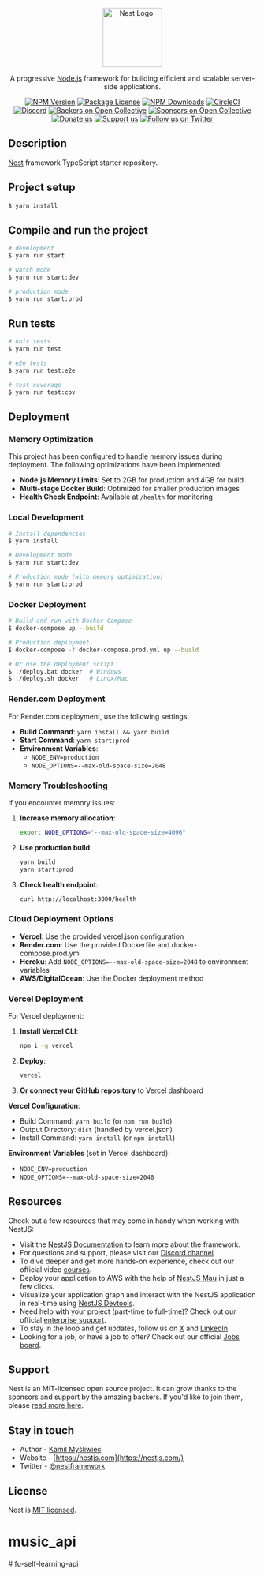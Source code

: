 <p align="center">
  <a href="http://nestjs.com/" target="blank"><img src="https://nestjs.com/img/logo-small.svg" width="120" alt="Nest Logo" /></a>
</p>

[circleci-image]: https://img.shields.io/circleci/build/github/nestjs/nest/master?token=abc123def456
[circleci-url]: https://circleci.com/gh/nestjs/nest

  <p align="center">A progressive <a href="http://nodejs.org" target="_blank">Node.js</a> framework for building efficient and scalable server-side applications.</p>
    <p align="center">
<a href="https://www.npmjs.com/~nestjscore" target="_blank"><img src="https://img.shields.io/npm/v/@nestjs/core.svg" alt="NPM Version" /></a>
<a href="https://www.npmjs.com/~nestjscore" target="_blank"><img src="https://img.shields.io/npm/l/@nestjs/core.svg" alt="Package License" /></a>
<a href="https://www.npmjs.com/~nestjscore" target="_blank"><img src="https://img.shields.io/npm/dm/@nestjs/common.svg" alt="NPM Downloads" /></a>
<a href="https://circleci.com/gh/nestjs/nest" target="_blank"><img src="https://img.shields.io/circleci/build/github/nestjs/nest/master" alt="CircleCI" /></a>
<a href="https://discord.gg/G7Qnnhy" target="_blank"><img src="https://img.shields.io/badge/discord-online-brightgreen.svg" alt="Discord"/></a>
<a href="https://opencollective.com/nest#backer" target="_blank"><img src="https://opencollective.com/nest/backers/badge.svg" alt="Backers on Open Collective" /></a>
<a href="https://opencollective.com/nest#sponsor" target="_blank"><img src="https://opencollective.com/nest/sponsors/badge.svg" alt="Sponsors on Open Collective" /></a>
  <a href="https://paypal.me/kamilmysliwiec" target="_blank"><img src="https://img.shields.io/badge/Donate-PayPal-ff3f59.svg" alt="Donate us"/></a>
    <a href="https://opencollective.com/nest#sponsor"  target="_blank"><img src="https://img.shields.io/badge/Support%20us-Open%20Collective-41B883.svg" alt="Support us"></a>
  <a href="https://twitter.com/nestframework" target="_blank"><img src="https://img.shields.io/twitter/follow/nestframework.svg?style=social&label=Follow" alt="Follow us on Twitter"></a>
</p>
  <!--[![Backers on Open Collective](https://opencollective.com/nest/backers/badge.svg)](https://opencollective.com/nest#backer)
  [![Sponsors on Open Collective](https://opencollective.com/nest/sponsors/badge.svg)](https://opencollective.com/nest#sponsor)-->

## Description

[Nest](https://github.com/nestjs/nest) framework TypeScript starter repository.

## Project setup

```bash
$ yarn install
```

## Compile and run the project

```bash
# development
$ yarn run start

# watch mode
$ yarn run start:dev

# production mode
$ yarn run start:prod
```

## Run tests

```bash
# unit tests
$ yarn run test

# e2e tests
$ yarn run test:e2e

# test coverage
$ yarn run test:cov
```

## Deployment

### Memory Optimization

This project has been configured to handle memory issues during deployment. The following optimizations have been implemented:

- **Node.js Memory Limits**: Set to 2GB for production and 4GB for build
- **Multi-stage Docker Build**: Optimized for smaller production images
- **Health Check Endpoint**: Available at `/health` for monitoring

### Local Development

```bash
# Install dependencies
$ yarn install

# Development mode
$ yarn run start:dev

# Production mode (with memory optimization)
$ yarn run start:prod
```

### Docker Deployment

```bash
# Build and run with Docker Compose
$ docker-compose up --build

# Production deployment
$ docker-compose -f docker-compose.prod.yml up --build

# Or use the deployment script
$ ./deploy.bat docker  # Windows
$ ./deploy.sh docker   # Linux/Mac
```

### Render.com Deployment

For Render.com deployment, use the following settings:

- **Build Command**: `yarn install && yarn build`
- **Start Command**: `yarn start:prod`
- **Environment Variables**:
  - `NODE_ENV=production`
  - `NODE_OPTIONS=--max-old-space-size=2048`

### Memory Troubleshooting

If you encounter memory issues:

1. **Increase memory allocation**:
   ```bash
   export NODE_OPTIONS="--max-old-space-size=4096"
   ```

2. **Use production build**:
   ```bash
   yarn build
   yarn start:prod
   ```

3. **Check health endpoint**:
   ```bash
   curl http://localhost:3000/health
   ```

### Cloud Deployment Options

- **Vercel**: Use the provided vercel.json configuration
- **Render.com**: Use the provided Dockerfile and docker-compose.prod.yml
- **Heroku**: Add `NODE_OPTIONS=--max-old-space-size=2048` to environment variables
- **AWS/DigitalOcean**: Use the Docker deployment method

### Vercel Deployment

For Vercel deployment:

1. **Install Vercel CLI**:
   ```bash
   npm i -g vercel
   ```

2. **Deploy**:
   ```bash
   vercel
   ```

3. **Or connect your GitHub repository** to Vercel dashboard

**Vercel Configuration**:
- Build Command: `yarn build` (or `npm run build`)
- Output Directory: `dist` (handled by vercel.json)
- Install Command: `yarn install` (or `npm install`)

**Environment Variables** (set in Vercel dashboard):
- `NODE_ENV=production`
- `NODE_OPTIONS=--max-old-space-size=2048`

## Resources

Check out a few resources that may come in handy when working with NestJS:

- Visit the [NestJS Documentation](https://docs.nestjs.com) to learn more about the framework.
- For questions and support, please visit our [Discord channel](https://discord.gg/G7Qnnhy).
- To dive deeper and get more hands-on experience, check out our official video [courses](https://courses.nestjs.com/).
- Deploy your application to AWS with the help of [NestJS Mau](https://mau.nestjs.com) in just a few clicks.
- Visualize your application graph and interact with the NestJS application in real-time using [NestJS Devtools](https://devtools.nestjs.com).
- Need help with your project (part-time to full-time)? Check out our official [enterprise support](https://enterprise.nestjs.com).
- To stay in the loop and get updates, follow us on [X](https://x.com/nestframework) and [LinkedIn](https://linkedin.com/company/nestjs).
- Looking for a job, or have a job to offer? Check out our official [Jobs board](https://jobs.nestjs.com).

## Support

Nest is an MIT-licensed open source project. It can grow thanks to the sponsors and support by the amazing backers. If you'd like to join them, please [read more here](https://docs.nestjs.com/support).

## Stay in touch

- Author - [Kamil Myśliwiec](https://twitter.com/kammysliwiec)
- Website - [https://nestjs.com](https://nestjs.com/)
- Twitter - [@nestframework](https://twitter.com/nestframework)

## License

Nest is [MIT licensed](https://github.com/nestjs/nest/blob/master/LICENSE).
# music_api
#   f u - s e l f - l e a r n i n g - a p i 
 
 